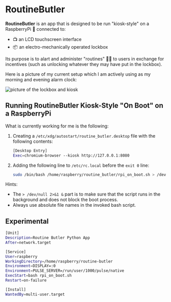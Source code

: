 # RoutineButler

**RoutineButler** is an app that is designed to be run "kiosk-style" on a RaspberryPi 🥧 connected to:

- 📺 an LCD touchscreen interface
- 📦 an electro-mechanically operated lockbox

Its purpose is to alart and administer "routines" 🏋️‍♂️  to users in exchange for incentives (such as unlocking whatever they may have put in the lockbox).

Here is a picture of my current setup which I am actively using as my morning and evening alarm clock:

![picture of the lockbox and kiosk](https://i.imgur.com/64x0Byw.jpeg)

## Running RoutineButler Kiosk-Style "On Boot" on a RaspberryPi

What is currently working for me is the following:

1. Creating a `/etc/xdg/autostart/routine_butler.desktop` file with the following contents:

    ```bash
    [Desktop Entry]
    Exec=chromium-browser --kiosk http://127.0.0.1:8080
    ```

2. Adding the following line to `/etc/rc.local` before the `exit 0` line:

    ```bash
    sudo /bin/bash /home/raspberry/routine_butler/rpi_on_boot.sh > /dev/null 2>&1 &
    ```

Hints:

- The `> /dev/null 2>&1 &` part is to make sure that the script runs in the background and does not block the boot process.
- Always use absolute file names in the invoked bash script.

## Experimental

```bash
[Unit]
Description=Routine Butler Python App
After=network.target

[Service]
User=raspberry
WorkingDirectory=/home/raspberry/routine-butler
Environment=DISPLAY=:0
Environment=PULSE_SERVER=/run/user/1000/pulse/native
ExecStart=bash rpi_on_boot.sh
Restart=on-failure

[Install]
WantedBy=multi-user.target
```
